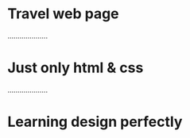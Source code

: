 # Travel web page 
....................
# Just only html & css 
....................


# Learning design perfectly 
